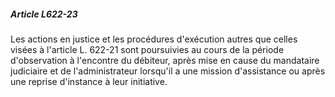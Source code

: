 ##### Article L622-23

Les actions en justice et les procédures d'exécution autres que celles visées à l'article L. 622-21 sont poursuivies au cours de la période d'observation à l'encontre du débiteur, après mise en cause du mandataire judiciaire et de l'administrateur lorsqu'il a une mission d'assistance ou après une reprise d'instance à leur initiative.

